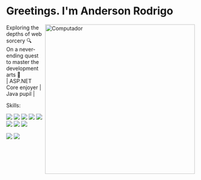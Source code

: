<h1>Greetings. I'm Anderson Rodrigo</h1>
<img src="https://raw.githubusercontent.com/MicaelliMedeiros/micaellimedeiros/master/image/computer-illustration.png" min-width="400px" max-width="400px" width="400px" align="right" alt="Computador">
<p align="left"> 
 Exploring the depths of web sorcery  🔍 <br> On a never-ending quest to master the development arts 🚀 <br> | ASP.NET Core enjoyer | Java pupil |
  
</p>

<p align="left">
  Skills: <p align="left">
    
  <a href="#" alt="AspNetCore">
  <img src="https://img.shields.io/badge/C%23-239120?style=for-the-badge&logo=c-sharp&logoColor=white" /></a>

  <a href="#" alt=".NET">
  <img src="https://img.shields.io/badge/.NET-5C2D91?style=for-the-badge&logo=.net&logoColor=white"/></a> 

  <a href="#" alt="Blazor">
  <img src="https://img.shields.io/badge/blazor-%235C2D91.svg?style=for-the-badge&logo=blazor&logoColor=white"/></a>

  <a href="#" alt="Javascript">
  <img src="https://img.shields.io/badge/JavaScript-F7DF1E?style=for-the-badge&logo=javascript&logoColor=black" /></a>
  
  <a href="#" alt="Javascript">
  <img src="https://img.shields.io/badge/java-%23ED8B00.svg?style=for-the-badge&logo=openjdk&logoColor=white" /></a>

  <a href="#" alt="HTML5">
  <img src="https://img.shields.io/badge/HTML5-E34F26?style=for-the-badge&logo=html5&logoColor=white"/></a>

  <a href="#" alt="CSS3">
  <img src="https://img.shields.io/badge/CSS3-1572B6?style=for-the-badge&logo=css3&logoColor=white"/></a>  
  
  <a href="#" alt="Boostrap">
  <img src="https://img.shields.io/badge/Bootstrap-563D7C?style=for-the-badge&logo=bootstrap&logoColor=white"/></a>
     
</p>

</p>

<p>
  <a href="https://www.linkedin.com/in/anderson-melo-3aaa94198/" alt="LinkedIn">
  <img src="https://img.shields.io/badge/linkedin-%230077B5.svg?style=for-the-badge&logo=linkedin&logoColor=white"/></a>
  
  <a href="mailto:andersonrodrigoam@gmail.com" alt="LinkedIn">
  <img src="https://img.shields.io/badge/Gmail-D14836?style=for-the-badge&logo=gmail&logoColor=white"/></a>
</p>

<!-- badges: https://github.com/Ileriayo/markdown-badges -->
<!--<p align="left">
  💌 Aqui vai uma mensagem para entrar em contato com você: ⤵️
</p>

<p align="left">
  <a href="#" alt="Gmail">
  <img src="https://img.shields.io/badge/-Gmail-FF0000?style=flat-square&labelColor=FF0000&logo=gmail&logoColor=white&link=LINK-DO-SEU-EMAIL" /></a>

  <a href="#" alt="Linkedin">
  <img src="https://img.shields.io/badge/-Linkedin-0e76a8?style=flat-square&logo=Linkedin&logoColor=white&link=LINK-DO-SEU-LINKEDIN" /></a>

  <a href="#" alt="WhatsApp">
  <img src="https://img.shields.io/badge/-WhatsApp-25d366?style=flat-square&labelColor=25d366&logo=whatsapp&logoColor=white&link=API-DO-SEU-WHATSAPP"/></a>

  <a href="#" alt="Facebook">
  <img src="https://img.shields.io/badge/-Facebook-3b5998?style=flat-square&labelColor=3b5998&logo=facebook&logoColor=white&link=LINK-DO-SEU-FACEBOOK"/></a>

  <a href="#" alt="Instagram">
  <img src="https://img.shields.io/badge/-Instagram-DF0174?style=flat-square&labelColor=DF0174&logo=instagram&logoColor=white&link=LINK-DO-SEU-INSTAGRAM"/></a>
</p>-->


<!-- Badges
https://github.com/iuricode/readme-template/blob/main/badges/badges.md
-->

